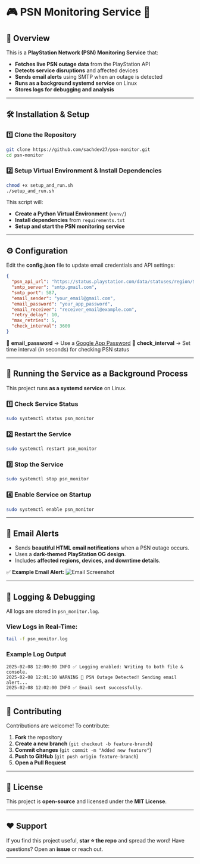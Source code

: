 # 🎮 PSN Monitoring Service 🚀

## 📌 Overview
This is a **PlayStation Network (PSN) Monitoring Service** that:
- **Fetches live PSN outage data** from the PlayStation API
- **Detects service disruptions** and affected devices
- **Sends email alerts** using SMTP when an outage is detected
- **Runs as a background systemd service** on Linux
- **Stores logs for debugging and analysis**

---

## 🛠️ **Installation & Setup**

### **1️⃣ Clone the Repository**
```bash
git clone https://github.com/sachdev27/psn-monitor.git
cd psn-monitor
```

### **2️⃣ Setup Virtual Environment & Install Dependencies**
```bash
chmod +x setup_and_run.sh
./setup_and_run.sh
```

This script will:
- **Create a Python Virtual Environment** (`venv/`)
- **Install dependencies** from `requirements.txt`
- **Setup and start the PSN monitoring service**

---

## ⚙️ **Configuration**

Edit the **config.json** file to update email credentials and API settings:
```json
{
  "psn_api_url": "https://status.playstation.com/data/statuses/region/SCEE.json",
  "smtp_server": "smtp.gmail.com",
  "smtp_port": 587,
  "email_sender": "your_email@gmail.com",
  "email_password": "your_app_password",
  "email_receiver": "receiver_email@example.com",
  "retry_delay": 10,
  "max_retries": 5,
  "check_interval": 3600
}
```
🔹 **email_password** → Use a [Google App Password](https://myaccount.google.com/apppasswords)
🔹 **check_interval** → Set time interval (in seconds) for checking PSN status

---

## 🚀 **Running the Service as a Background Process**
This project runs **as a systemd service** on Linux.

### **1️⃣ Check Service Status**
```bash
sudo systemctl status psn_monitor
```

### **2️⃣ Restart the Service**
```bash
sudo systemctl restart psn_monitor
```

### **3️⃣ Stop the Service**
```bash
sudo systemctl stop psn_monitor
```

### **4️⃣ Enable Service on Startup**
```bash
sudo systemctl enable psn_monitor
```

---

## 📧 **Email Alerts**
- Sends **beautiful HTML email notifications** when a PSN outage occurs.
- Uses a **dark-themed PlayStation OG design**.
- Includes **affected regions, devices, and downtime details**.

✅ **Example Email Alert:**
![Email Screenshot](https://via.placeholder.com/600x300?text=PSN+Outage+Alert)

---

## 📜 **Logging & Debugging**
All logs are stored in `psn_monitor.log`.

### **View Logs in Real-Time:**
```bash
tail -f psn_monitor.log
```

### **Example Log Output**
```
2025-02-08 12:00:00 INFO ✅ Logging enabled: Writing to both file & console.
2025-02-08 12:01:10 WARNING 🚨 PSN Outage Detected! Sending email alert...
2025-02-08 12:02:00 INFO ✅ Email sent successfully.
```

---

## 📢 **Contributing**
Contributions are welcome! To contribute:
1. **Fork** the repository
2. **Create a new branch** (`git checkout -b feature-branch`)
3. **Commit changes** (`git commit -m "Added new feature"`)
4. **Push to GitHub** (`git push origin feature-branch`)
5. **Open a Pull Request**

---

## 📄 **License**
This project is **open-source** and licensed under the **MIT License**.

---

## ❤️ **Support**
If you find this project useful, **star ⭐ the repo** and spread the word!
Have questions? Open an **issue** or reach out.

---
